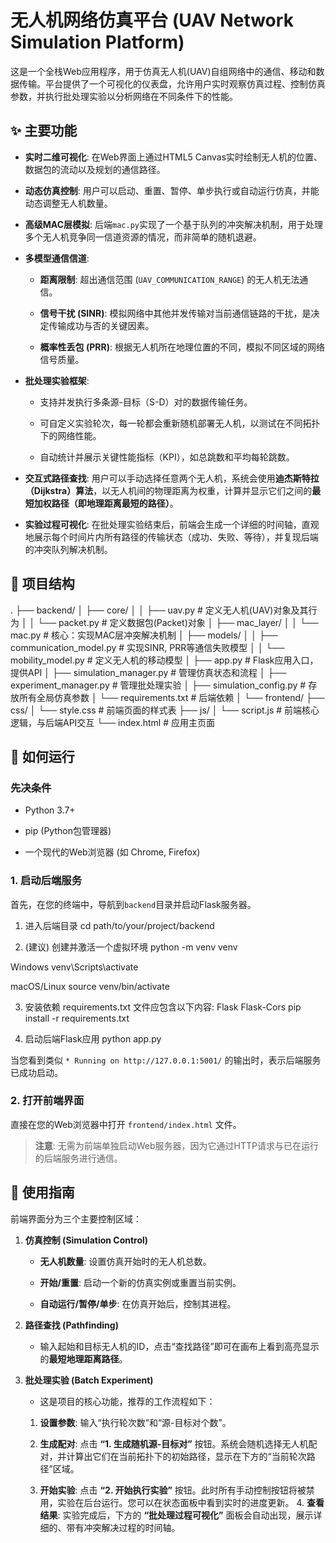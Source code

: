 # 无人机网络仿真平台 (UAV Network Simulation Platform)

这是一个全栈Web应用程序，用于仿真无人机(UAV)自组网络中的通信、移动和数据传输。平台提供了一个可视化的仪表盘，允许用户实时观察仿真过程、控制仿真参数，并执行批处理实验以分析网络在不同条件下的性能。

## ✨ 主要功能

- **实时二维可视化**: 在Web界面上通过HTML5 Canvas实时绘制无人机的位置、数据包的流动以及规划的通信路径。

- **动态仿真控制**: 用户可以启动、重置、暂停、单步执行或自动运行仿真，并能动态调整无人机数量。

- **高级MAC层模拟**: 后端`mac.py`实现了一个基于队列的冲突解决机制，用于处理多个无人机竞争同一信道资源的情况，而非简单的随机退避。

- **多模型通信信道**:

  - **距离限制**: 超出通信范围 (`UAV_COMMUNICATION_RANGE`) 的无人机无法通信。

  - **信号干扰 (SINR)**: 模拟网络中其他并发传输对当前通信链路的干扰，是决定传输成功与否的关键因素。

  - **概率性丢包 (PRR)**: 根据无人机所在地理位置的不同，模拟不同区域的网络信号质量。

- **批处理实验框架**:

  - 支持并发执行多条源-目标（S-D）对的数据传输任务。

  - 可自定义实验轮次，每一轮都会重新随机部署无人机，以测试在不同拓扑下的网络性能。

  - 自动统计并展示关键性能指标（KPI），如总跳数和平均每轮跳数。

- **交互式路径查找**: 用户可以手动选择任意两个无人机，系统会使用**迪杰斯特拉（Dijkstra）算法**，以无人机间的物理距离为权重，计算并显示它们之间的**最短加权路径（即地理距离最短的路径）**。

- **实验过程可视化**: 在批处理实验结束后，前端会生成一个详细的时间轴，直观地展示每个时间片内所有路径的传输状态（成功、失败、等待），并复现后端的冲突队列解决机制。

## 📂 项目结构


.
├── backend/
│   ├── core/
│   │   ├── uav.py             # 定义无人机(UAV)对象及其行为
│   │   └── packet.py          # 定义数据包(Packet)对象
│   ├── mac_layer/
│   │   └── mac.py             # 核心：实现MAC层冲突解决机制
│   ├── models/
│   │   ├── communication_model.py # 实现SINR, PRR等通信失败模型
│   │   └── mobility_model.py    # 定义无人机的移动模型
│   ├── app.py                 # Flask应用入口，提供API
│   ├── simulation_manager.py  # 管理仿真状态和流程
│   ├── experiment_manager.py  # 管理批处理实验
│   ├── simulation_config.py   # 存放所有全局仿真参数
│   └── requirements.txt       # 后端依赖
│
└── frontend/
├── css/
│   └── style.css          # 前端页面的样式表
├── js/
│   └── script.js          # 前端核心逻辑，与后端API交互
└── index.html             # 应用主页面


## 🚀 如何运行

### 先决条件

- Python 3.7+

- pip (Python包管理器)

- 一个现代的Web浏览器 (如 Chrome, Firefox)

### 1. 启动后端服务

首先，在您的终端中，导航到`backend`目录并启动Flask服务器。


1. 进入后端目录
cd path/to/your/project/backend

2. (建议) 创建并激活一个虚拟环境
python -m venv venv

Windows
venv\Scripts\activate

macOS/Linux
source venv/bin/activate

3. 安装依赖
requirements.txt 文件应包含以下内容:
Flask
Flask-Cors
pip install -r requirements.txt

4. 启动后端Flask应用
python app.py


当您看到类似 `* Running on http://127.0.0.1:5001/` 的输出时，表示后端服务已成功启动。

### 2. 打开前端界面

直接在您的Web浏览器中打开 `frontend/index.html` 文件。

> **注意**: 无需为前端单独启动Web服务器，因为它通过HTTP请求与已在运行的后端服务进行通信。

## 📖 使用指南

前端界面分为三个主要控制区域：

1. **仿真控制 (Simulation Control)**

   - **无人机数量**: 设置仿真开始时的无人机总数。

   - **开始/重置**: 启动一个新的仿真实例或重置当前实例。

   - **自动运行/暂停/单步**: 在仿真开始后，控制其进程。

2. **路径查找 (Pathfinding)**

   - 输入起始和目标无人机的ID，点击“查找路径”即可在画布上看到高亮显示的**最短地理距离路径**。

3. **批处理实验 (Batch Experiment)**

   - 这是项目的核心功能，推荐的工作流程如下：

   1. **设置参数**: 输入“执行轮次数”和“源-目标对个数”。

   2. **生成配对**: 点击 **“1. 生成随机源-目标对”** 按钮。系统会随机选择无人机配对，并计算出它们在当前拓扑下的初始路径，显示在下方的“当前轮次路径”区域。

   3. **开始实验**: 点击 **“2. 开始执行实验”** 按钮。此时所有手动控制按钮将被禁用，实验在后台运行。您可以在状态面板中看到实时的进度更新。
      4. **查看结果**: 实验完成后，下方的 **“批处理过程可视化”** 面板会自动出现，展示详细的、带有冲突解决过程的时间轴。

